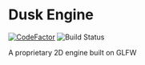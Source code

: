 # Dusk Engine
[![CodeFactor](https://www.codefactor.io/repository/github/coderpro1123211/dusk-engine/badge)](https://www.codefactor.io/repository/github/coderpro1123211/dusk-engine)
![Build Status](https://unitgames.visualstudio.com/Dusk%20Engine/_apis/build/repos/git/badge?api-version=5.0-preview.1&branchName=master)

A proprietary 2D engine built on GLFW
